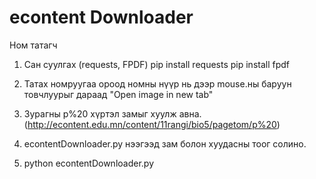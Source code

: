# econtent Downloader
Ном татагч
1. Сан суулгах (requests, FPDF)
	pip install requests
	pip install fpdf
2. Татах номруугаа ороод номны нүүр нь дээр mouse.ны баруун товчлуурыг дараад "Open image in new tab"

3. Зурагны p%20 хүртэл замыг хуулж авна. (http://econtent.edu.mn/content/11rangi/bio5/pagetom/p%20)
4. econtentDownloader.py  нээгээд зам болон хуудасны тоог солино.
5. python econtentDownloader.py
